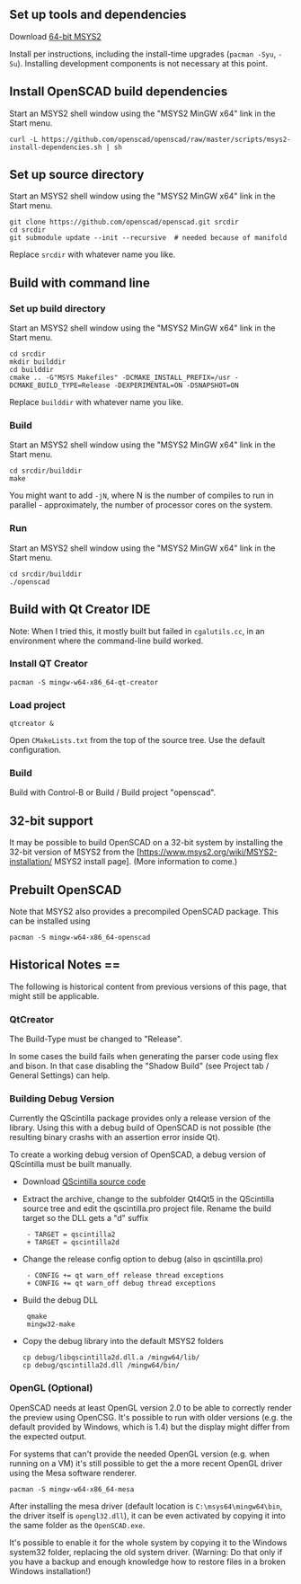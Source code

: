 ## Set up tools and dependencies

Download [64-bit MSYS2](https://www.msys2.org)

Install per instructions, including the install-time upgrades (`pacman -Syu`, `-Su`).  Installing development components is not necessary at this point. 

## Install OpenSCAD build dependencies

Start an MSYS2 shell window using the "MSYS2 MinGW x64" link in the Start menu.

    curl -L https://github.com/openscad/openscad/raw/master/scripts/msys2-install-dependencies.sh | sh 

## Set up source directory

Start an MSYS2 shell window using the "MSYS2 MinGW x64" link in the Start menu.

    git clone https://github.com/openscad/openscad.git srcdir
    cd srcdir
    git submodule update --init --recursive  # needed because of manifold

Replace `srcdir` with whatever name you like.

## Build with command line

### Set up build directory

Start an MSYS2 shell window using the "MSYS2 MinGW x64" link in the Start menu.

    cd srcdir
    mkdir builddir
    cd builddir
    cmake .. -G"MSYS Makefiles" -DCMAKE_INSTALL_PREFIX=/usr -DCMAKE_BUILD_TYPE=Release -DEXPERIMENTAL=ON -DSNAPSHOT=ON

Replace `builddir` with whatever name you like.

### Build

Start an MSYS2 shell window using the "MSYS2 MinGW x64" link in the Start menu.

    cd srcdir/builddir
    make

You might want to add `-jN`, where N is the number of compiles to run in parallel - approximately, the number of processor cores on the system.

### Run

Start an MSYS2 shell window using the "MSYS2 MinGW x64" link in the Start menu.

    cd srcdir/builddir
    ./openscad

## Build with Qt Creator IDE

Note:  When I tried this, it mostly built but failed in `cgalutils.cc`, in an environment where the command-line build worked.

### Install QT Creator

    pacman -S mingw-w64-x86_64-qt-creator

### Load project

    qtcreator &

Open `CMakeLists.txt` from the top of the source tree.  Use the default configuration.

### Build

Build with Control-B or Build / Build project "openscad".

## 32-bit support

It may be possible to build OpenSCAD on a 32-bit system by installing the 32-bit version of MSYS2 from the [https://www.msys2.org/wiki/MSYS2-installation/ MSYS2 install page].  (More information to come.)

## Prebuilt OpenSCAD

Note that MSYS2 also provides a precompiled OpenSCAD package. This can be installed using

    pacman -S mingw-w64-x86_64-openscad

## Historical Notes ==

The following is historical content from previous versions of this page, that might still be applicable.

### QtCreator

The Build-Type must be changed to "Release".

In some cases the build fails when generating the parser code using flex and bison. In that case disabling the "Shadow Build" (see Project tab / General Settings) can help.

### Building Debug Version

Currently the QScintilla package provides only a release version of the library. Using this with a debug build of OpenSCAD is not possible (the resulting binary crashs with an assertion error inside Qt).

To create a working debug version of OpenSCAD, a debug version of QScintilla must be built manually.

* Download [QScintilla source code](http://www.riverbankcomputing.com/software/qscintilla/download)
* Extract the archive, change to the subfolder Qt4Qt5 in the QScintilla source tree and edit the qscintilla.pro project file. Rename the build target so the DLL gets a "d" suffix

       - TARGET = qscintilla2
       + TARGET = qscintilla2d

* Change the release config option to debug (also in qscintilla.pro)

       - CONFIG += qt warn_off release thread exceptions
       + CONFIG += qt warn_off debug thread exceptions

* Build the debug DLL

       qmake
       mingw32-make

* Copy the debug library into the default MSYS2 folders

      cp debug/libqscintilla2d.dll.a /mingw64/lib/
      cp debug/qscintilla2d.dll /mingw64/bin/

### OpenGL (Optional)

OpenSCAD needs at least OpenGL version 2.0 to be able to correctly
render the preview using OpenCSG. It's possible to run with older
versions (e.g. the default provided by Windows, which is 1.4) but
the display might differ from the expected output.

For systems that can't provide the needed OpenGL version (e.g. when
running on a VM) it's still possible to get the a more recent
OpenGL driver using the Mesa software renderer.

    pacman -S mingw-w64-x86_64-mesa

After installing the mesa driver (default location is `C:\msys64\mingw64\bin`,
the driver itself is `opengl32.dll`), it can be even activated by
copying it into the same folder as the `OpenSCAD.exe`.

It's possible to enable it for the whole system by copying it to the
Windows system32 folder, replacing the old system driver.
(Warning: Do that only if you have a backup and enough knowledge how
to restore files in a broken Windows installation!)
